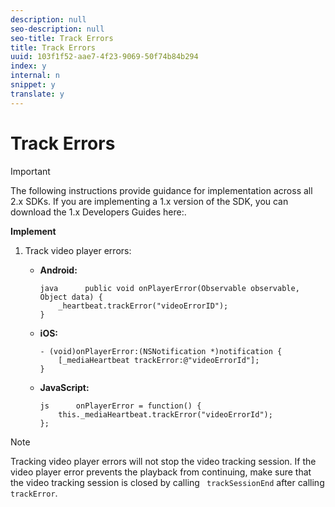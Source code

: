 ```yaml
---
description: null
seo-description: null
seo-title: Track Errors
title: Track Errors
uuid: 103f1f52-aae7-4f23-9069-50f74b84b294
index: y
internal: n
snippet: y
translate: y
---
```


# Track Errors


>[!IMPORTANT]
>
>The following instructions provide guidance for implementation across all 2.x SDKs. If you are implementing a 1.x version of the SDK, you can download the 1.x Developers Guides here:[](../implement/download-sdks.md). 



**Implement**


1. Track video player errors: 
    * **Android:** 
      ```
      java      public void onPlayerError(Observable observable, Object data) {  
          _heartbeat.trackError("videoErrorID"); 
      }
      ```

    * **iOS:** 
      ```
      - (void)onPlayerError:(NSNotification *)notification { 
          [_mediaHeartbeat trackError:@"videoErrorId"]; 
      }
      ```

    * **JavaScript:** 
      ```
      js      onPlayerError = function() { 
          this._mediaHeartbeat.trackError("videoErrorId"); 
      };
      ```





>[!NOTE]
>
>Tracking video player errors will not stop the video tracking session. If the video player error prevents the playback from continuing, make sure that the video tracking session is closed by calling ` trackSessionEnd` after calling ` trackError`. 

